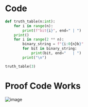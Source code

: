 # Code
```.py
def truth_table(n:int):
    for i in range(n):
        print(f"bit{i}", end=" | ")
    print()
    for i in range(2 ** n):
        binary_string = f"{i:0{n}b}"
        for bit in binary_string:
            print(bit, end="   | ")
        print("\n")

truth_table(3)
```
# Proof Code Works
![image](https://github.com/user-attachments/assets/07afc98b-5dc1-4eb6-8a75-5fd1c483d2a2)
